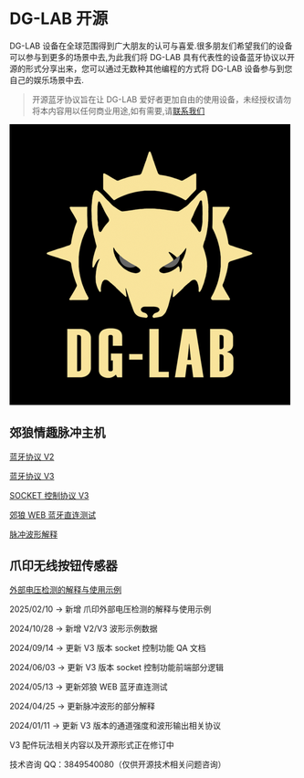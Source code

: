 # DG-LAB 开源

DG-LAB 设备在全球范围得到广大朋友的认可与喜爱.很多朋友们希望我们的设备可以参与到更多的场景中去,为此我们将 DG-LAB 具有代表性的设备蓝牙协议以开源的形式分享出来，您可以通过无数种其他编程的方式将 DG-LAB 设备参与到您自己的娱乐场景中去.

> 开源蓝牙协议旨在让 DG-LAB 爱好者更加自由的使用设备，未经授权请勿将本内容用以任何商业用途,如有需要,请[联系我们](https://www.dungeon-lab.com)

![郊狼电击器LOGO](image/DG-LAB_492.png)

## 郊狼情趣脉冲主机

[蓝牙协议 V2](coyote/v2/README_V2.md)

[蓝牙协议 V3](coyote/v3/README_V3.md)

[SOCKET 控制协议 V3](socket/README.md)

[郊狼 WEB 蓝牙直连测试](coyote/web/README.md)

[脉冲波形解释](coyote/extra/README.md)

## 爪印无线按钮传感器

[外部电压检测的解释与使用示例](PawPrints/extvoltageinput/README.md)

2025/02/10 -> 新增 爪印外部电压检测的解释与使用示例

2024/10/28 -> 新增 V2/V3 波形示例数据

2024/09/14 -> 更新 V3 版本 socket 控制功能 QA 文档

2024/06/03 -> 更新 V3 版本 socket 控制功能前端部分逻辑

2024/05/13 -> 更新郊狼 WEB 蓝牙直连测试

2024/04/25 -> 更新脉冲波形的部分解释

2024/01/11 -> 更新 V3 版本的通道强度和波形输出相关协议

V3 配件玩法相关内容以及开源形式正在修订中

技术咨询 QQ：3849540080（仅供开源技术相关问题咨询）
